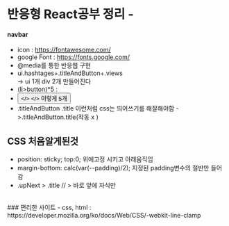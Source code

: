 # 반응형 React공부 정리 -
#### navbar 
- icon : https://fontawesome.com/ <br>
- google Font :  https://fonts.google.com/ <br>
- @media를 통한 반응웹 구현 <br>
- ui.hashtages+.titleAndButton+.views <br>
-> ui 1개 div 2개 만들어진다<br>
-   (li>button)*5  : <li> <button></> </> 이렇게 5개 
-  .titleAndButton .title 이런처럼 css는 띄어쓰기를 해잘해야함
   ->.titleAndButton.title(작동 x ) <br>


## CSS 처음알게된것

-   position: sticky; top:0; 위에고정 시키고 아래움직임
-   margin-bottom: calc(var(--padding)/2);  지정된 padding변수의 절반만 들어감
-   .upNext > .title     // > 바로 앞에 자식만 




<br>
### 편리한 사이트 
- css, html : https://developer.mozilla.org/ko/docs/Web/CSS/-webkit-line-clamp

